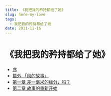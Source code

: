 ```yaml
---
title: 《我把我的矜持都给了她》
slug: here-my-love
tags:
  - 我把我的矜持都给了她
date: 2011-11-16
---
```


# 《我把我的矜持都给了她》

- [序](./2011-11-16-序.md)
- [篇外 「风的故事」](./2011-11-16-篇外「风的故事」.md)
- [第一章 差一毫米的缘分，吗？](./2014-05-03-第一章-差一毫米的缘分，吗？.md)
- [第二章 故事的重新开始](./2025-10-01-故事的重新开始.md)
